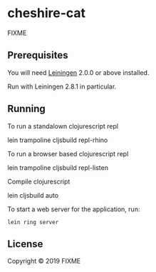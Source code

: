 # cheshire-cat

FIXME

## Prerequisites

You will need [Leiningen][] 2.0.0 or above installed.

Run with Leiningen 2.8.1 in particular.

[leiningen]: https://github.com/technomancy/leiningen

## Running

To run a standalown clojurescript repl

lein trampoline cljsbuild repl-rhino

To run a browser based clojurescript repl

lein trampoline cljsbuild repl-listen

Compile clojurescript

lein cljsbuild auto

To start a web server for the application, run:

    lein ring server

## License

Copyright © 2019 FIXME
